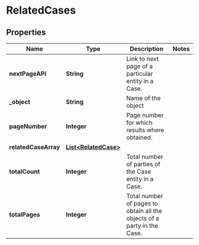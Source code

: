 

# RelatedCases


## Properties

| Name | Type | Description | Notes |
|------------ | ------------- | ------------- | -------------|
|**nextPageAPI** | **String** | Link to next page of a particular entity in a Case. |  |
|**_object** | **String** | Name of the object |  |
|**pageNumber** | **Integer** | Page number for which results where obtained. |  |
|**relatedCaseArray** | [**List&lt;RelatedCase&gt;**](RelatedCase.md) |  |  |
|**totalCount** | **Integer** | Total number of parties of the Case entity in a Case. |  |
|**totalPages** | **Integer** | Total number of pages to obtain all the objects of a party in the Case. |  |



